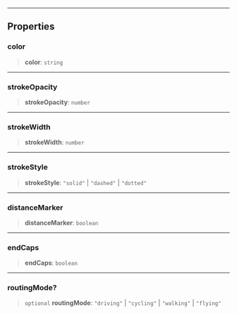 ***

## Properties

### color

> **color**: `string`

***

### strokeOpacity

> **strokeOpacity**: `number`

***

### strokeWidth

> **strokeWidth**: `number`

***

### strokeStyle

> **strokeStyle**: `"solid"` | `"dashed"` | `"dotted"`

***

### distanceMarker

> **distanceMarker**: `boolean`

***

### endCaps

> **endCaps**: `boolean`

***

### routingMode?

> `optional` **routingMode**: `"driving"` | `"cycling"` | `"walking"` | `"flying"`
